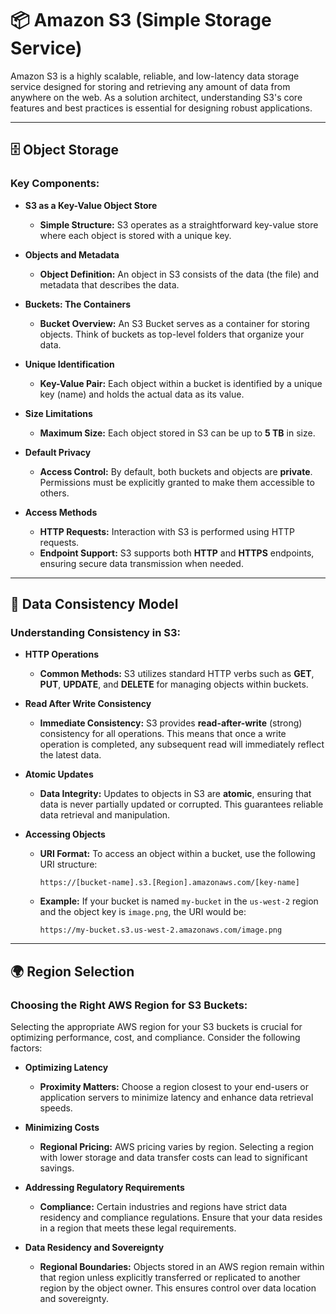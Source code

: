 # 📦 **Amazon S3 (Simple Storage Service)**

Amazon S3 is a highly scalable, reliable, and low-latency data storage service designed for storing and retrieving any amount of data from anywhere on the web. As a solution architect, understanding S3's core features and best practices is essential for designing robust applications.

---

## 🗄️ **Object Storage**

### **Key Components:**

- **S3 as a Key-Value Object Store**

  - **Simple Structure:** S3 operates as a straightforward key-value store where each object is stored with a unique key.

- **Objects and Metadata**

  - **Object Definition:** An object in S3 consists of the data (the file) and metadata that describes the data.

- **Buckets: The Containers**

  - **Bucket Overview:** An S3 Bucket serves as a container for storing objects. Think of buckets as top-level folders that organize your data.

- **Unique Identification**

  - **Key-Value Pair:** Each object within a bucket is identified by a unique key (name) and holds the actual data as its value.

- **Size Limitations**

  - **Maximum Size:** Each object stored in S3 can be up to **5 TB** in size.

- **Default Privacy**

  - **Access Control:** By default, both buckets and objects are **private**. Permissions must be explicitly granted to make them accessible to others.

- **Access Methods**
  - **HTTP Requests:** Interaction with S3 is performed using HTTP requests.
  - **Endpoint Support:** S3 supports both **HTTP** and **HTTPS** endpoints, ensuring secure data transmission when needed.

---

## 🔄 **Data Consistency Model**

### **Understanding Consistency in S3:**

- **HTTP Operations**

  - **Common Methods:** S3 utilizes standard HTTP verbs such as **GET**, **PUT**, **UPDATE**, and **DELETE** for managing objects within buckets.

- **Read After Write Consistency**

  - **Immediate Consistency:** S3 provides **read-after-write** (strong) consistency for all operations. This means that once a write operation is completed, any subsequent read will immediately reflect the latest data.

- **Atomic Updates**

  - **Data Integrity:** Updates to objects in S3 are **atomic**, ensuring that data is never partially updated or corrupted. This guarantees reliable data retrieval and manipulation.

- **Accessing Objects**
  - **URI Format:** To access an object within a bucket, use the following URI structure:
    ```
    https://[bucket-name].s3.[Region].amazonaws.com/[key-name]
    ```
  - **Example:** If your bucket is named `my-bucket` in the `us-west-2` region and the object key is `image.png`, the URI would be:
    ```
    https://my-bucket.s3.us-west-2.amazonaws.com/image.png
    ```

---

## 🌍 **Region Selection**

### **Choosing the Right AWS Region for S3 Buckets:**

Selecting the appropriate AWS region for your S3 buckets is crucial for optimizing performance, cost, and compliance. Consider the following factors:

- **Optimizing Latency**

  - **Proximity Matters:** Choose a region closest to your end-users or application servers to minimize latency and enhance data retrieval speeds.

- **Minimizing Costs**

  - **Regional Pricing:** AWS pricing varies by region. Selecting a region with lower storage and data transfer costs can lead to significant savings.

- **Addressing Regulatory Requirements**

  - **Compliance:** Certain industries and regions have strict data residency and compliance regulations. Ensure that your data resides in a region that meets these legal requirements.

- **Data Residency and Sovereignty**
  - **Regional Boundaries:** Objects stored in an AWS region remain within that region unless explicitly transferred or replicated to another region by the object owner. This ensures control over data location and sovereignty.
